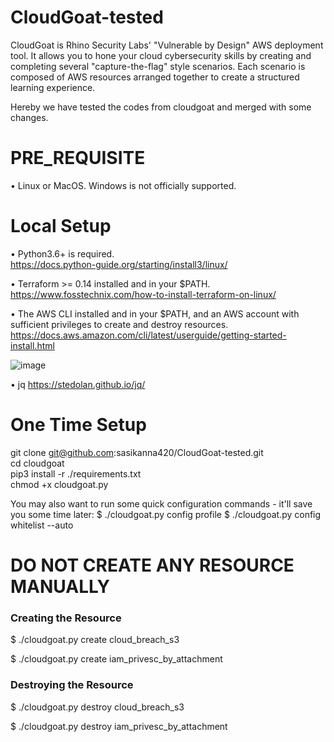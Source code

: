 # CloudGoat-tested

CloudGoat is Rhino Security Labs' "Vulnerable by Design" AWS deployment tool. It allows you to hone your cloud cybersecurity skills by creating and completing several "capture-the-flag" style scenarios. Each scenario is composed of AWS resources arranged together to create a structured learning experience.

Hereby we have tested the codes from cloudgoat and merged with some changes. 

# PRE_REQUISITE 

•	Linux or MacOS. Windows is not officially supported.

# Local Setup 

•	Python3.6+ is required.  
  https://docs.python-guide.org/starting/install3/linux/
  
•	Terraform >= 0.14 installed and in your $PATH.
  https://www.fosstechnix.com/how-to-install-terraform-on-linux/ 

•	The AWS CLI installed and in your $PATH, and an AWS account with sufficient privileges to create and destroy resources.
  https://docs.aws.amazon.com/cli/latest/userguide/getting-started-install.html
  
  ![image](https://user-images.githubusercontent.com/70305957/194966049-e4d7ea87-0715-425c-aa8a-c8b5c6cb781e.png)

•	jq
  https://stedolan.github.io/jq/

# One Time Setup 

git clone git@github.com:sasikanna420/CloudGoat-tested.git \
cd cloudgoat \
pip3 install -r ./requirements.txt \
chmod +x cloudgoat.py 

You may also want to run some quick configuration commands - it'll save you some time later:
$ ./cloudgoat.py config profile 
$ ./cloudgoat.py config whitelist --auto

# DO NOT CREATE ANY RESOURCE MANUALLY 

### Creating the Resource ###### 

$ ./cloudgoat.py create cloud_breach_s3

$ ./cloudgoat.py create iam_privesc_by_attachment

### Destroying the Resource ##### 

$ ./cloudgoat.py destroy cloud_breach_s3

$ ./cloudgoat.py destroy iam_privesc_by_attachment
